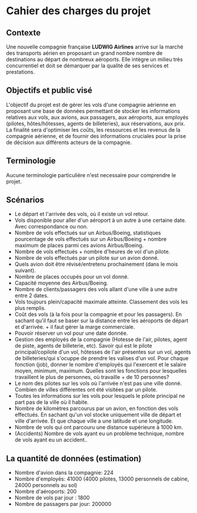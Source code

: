 # Cahier des charges du projet

## Contexte

Une nouvelle compagnie française **LUDWIG Airlines** arrive sur la marché des transports aérien en proposant un grand nombre nombre de destinations au départ de nombreux aéroports.
Elle intègre un milieu très concurrentiel et doit se démarquer par la qualité de ses services et prestations.

## Objectifs et public visé

L'objectif du projet est de gérer les vols d'une compagnie aérienne en proposant une base de données permettant de stocker les informations relatives aux vols, aux avions, aux passagers, aux aéroports, aux employés (pilotes, hôtes/hôtesses, agents de billeteries), aux réservations, aux prix.
La finalité sera d'optimiser les coûts, les ressources et les revenus de la compagnie aérienne, et de fournir des informations cruciales pour la prise de décision aux différents acteurs de la compagnie.

## Terminologie

Aucune terminologie particulière n'est necessaire pour comprendre le projet.

## Scénarios

- Le départ et l'arrivée des vols, où il existe un vol retour.
- Vols disponible pour aller d'un aéroport à un autre à une certaine date. Avec correspondance ou non.
- Nombre de vols effectués sur un Airbus/Boeing, statistiques pourcentage de vols effectués sur un Airbus/Boeing + nombre maximum de places parmi ces avions Airbus/Boeing.
- Nombre de vols effectués + nombre d'heures de vol d'un pilote.
- Nombre de vols effectués par un pilote sur un avion donné.
- Quels avion doit être révisé/entretenu prochainement (dans le mois suivant).
- Nombre de places occupés pour un vol donné.
- Capacité moyenne des Airbus/Boeing.
- Nombre de clients/passagers des vols allant d'une ville à une autre entre 2 dates.
- Vols toujours plein/capacité maximale atteinte. Classement des vols les plus remplis.
- Coût des vols (à la fois pour la compagnie et pour les passagers). En sachant qu'il faut se baser sur la distance entre les aéroports de départ et d'arrivée. + il faut gérer la marge commerciale.
- Pouvoir réserver un vol pour une date donnée.
- Gestion des employés de la compagnie (Hotesse de l'air, pilotes, agent de piste, agents de billeterie, etc). Savoir qui est le pilote principal/copilote d'un vol, hôtesses de l'air présentes sur un vol, agents de billeteries/qui s'ocuppe de prendre les valises d'un vol. Pour chaque fonction (job), donner le nombre d'employés qui l'exercent et le salaire moyen, minimum, maximum. Quelles sont les fonctions pour lesquelles travaillent le plus de personnes, où travaille + de 10 personnes?
- Le nom des pilotes sur les vols où l'arrivée n'est pas une ville donné. Combien de villes différentes ont été visitées par un pilote.
- Toutes les informations sur les vols pour lesquels le pilote principal ne part pas de la ville où il habite.
- Nombre de kilomètres parcourus par un avion, en fonction des vols effectués. En sachant qu'un vol stocke uniquement ville de départ et ville d'arrivée. Et que chaque ville a une latitude et une longitude.
- Nombre de vols qui ont parcouru une distance supérieure à 1000 km.
- (Accidents) Nombre de vols ayant eu un problème technique, nombre de vols ayant eu un accident..

## La quantité de données (estimation)

- Nombre d'avion dans la compagnie: 224
- Nombre d'employés: 41000 (4000 pilotes, 13000 personnels de cabine, 24000 personnels au sol)
- Nombre d'aéroports: 200
- Nombre de vols par jour : 1800
- Nombre de passagers par jour: 200000
